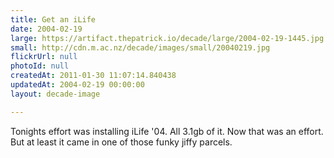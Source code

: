 ```yaml
---
title: Get an iLife
date: 2004-02-19
large: https://artifact.thepatrick.io/decade/large/2004-02-19-1445.jpg
small: http://cdn.m.ac.nz/decade/images/small/20040219.jpg
flickrUrl: null
photoId: null
createdAt: 2011-01-30 11:07:14.840438
updatedAt: 2004-02-19 00:00:00
layout: decade-image

---
```

Tonights effort was installing iLife '04. All 3.1gb of it. Now that was an effort. But at least it came in one of those funky jiffy parcels.
